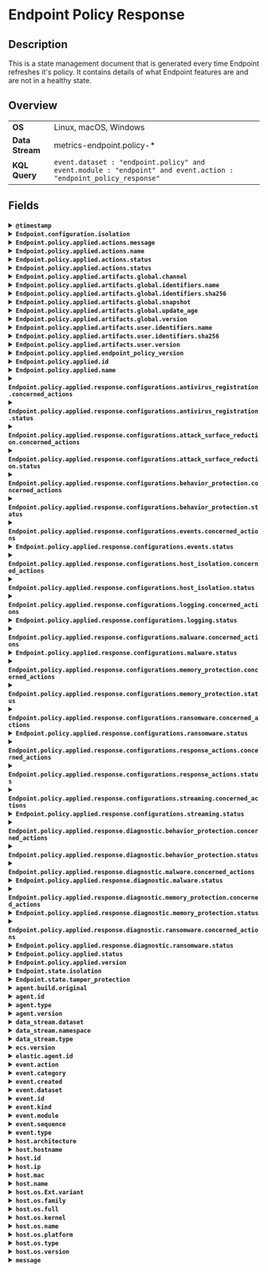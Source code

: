 # Endpoint Policy Response

## Description

This is a state management document that is generated every time Endpoint refreshes it's policy. It contains details of what Endpoint features are and are not in a healthy state.


## Overview

<table>
<tr>
<td><strong>OS</strong></td>
<td>Linux, macOS, Windows</td>
</tr>
<tr>
<td><strong>Data Stream</strong></td>
<td>metrics-endpoint.policy-*</td>
</tr>
<tr>
<td><strong>KQL Query</strong></td>
<td><code>event.dataset : "endpoint.policy" and event.module : "endpoint" and event.action : "endpoint_policy_response"</code></td>
</tr>
</table>

## Fields

<details>
<summary><strong><code>@timestamp</code></strong></summary>

<ul>

### ECS Description

Date/time when the event originated.  This is the date/time extracted from the event, typically representing when the event was generated by the source.  If the event source has no original timestamp, this value is typically populated by the first time the event was received by the pipeline.  Required field for all events.

### ECS Example

<code>2016-05-23T08:05:34.853Z</code>

</ul>
</details>

<details>
<summary><strong><code>Endpoint.configuration.isolation</code></strong></summary>

<ul>

### ECS Description

Configuration setting for Host Isolation from the network

</ul>
</details>

<details>
<summary><strong><code>Endpoint.policy.applied.actions.message</code></strong></summary>

<ul>

### ECS Description

message about the application of the action to further qualify the status of the action

</ul>
</details>

<details>
<summary><strong><code>Endpoint.policy.applied.actions.name</code></strong></summary>

<ul>

### ECS Description

name of the action that was applied

</ul>
</details>

<details>
<summary><strong><code>Endpoint.policy.applied.actions.status</code></strong></summary>

<ul>

### ECS Description

the status of the action

</ul>
</details>

<details>
<summary><strong><code>Endpoint.policy.applied.actions.status</code></strong></summary>

<ul>

### ECS Description

the status of the action

</ul>
</details>

<details>
<summary><strong><code>Endpoint.policy.applied.artifacts.global.channel</code></strong></summary>

<ul>

### ECS Description

global artifacts rollout channel

### Endpoint Description

The channel of the linux artifact.

### Endpoint Example

<code>stable</code>

</ul>
</details>

<details>
<summary><strong><code>Endpoint.policy.applied.artifacts.global.identifiers.name</code></strong></summary>

<ul>

### ECS Description

the name of global artifact applied.

</ul>
</details>

<details>
<summary><strong><code>Endpoint.policy.applied.artifacts.global.identifiers.sha256</code></strong></summary>

<ul>

### ECS Description

the sha256 of global artifacts applied.

</ul>
</details>

<details>
<summary><strong><code>Endpoint.policy.applied.artifacts.global.snapshot</code></strong></summary>

<ul>

### ECS Description

the snapshot date of applied global artifacts or 'latest'

</ul>
</details>

<details>
<summary><strong><code>Endpoint.policy.applied.artifacts.global.update_age</code></strong></summary>

<ul>

### ECS Description

number of days since global artifacts were made up-to-date

</ul>
</details>

<details>
<summary><strong><code>Endpoint.policy.applied.artifacts.global.version</code></strong></summary>

<ul>

### ECS Description

the version of global artifacts applied.

</ul>
</details>

<details>
<summary><strong><code>Endpoint.policy.applied.artifacts.user.identifiers.name</code></strong></summary>

<ul>

### ECS Description

the name of user artifact applied.

</ul>
</details>

<details>
<summary><strong><code>Endpoint.policy.applied.artifacts.user.identifiers.sha256</code></strong></summary>

<ul>

### ECS Description

the sha256 of user artifacts applied.

</ul>
</details>

<details>
<summary><strong><code>Endpoint.policy.applied.artifacts.user.version</code></strong></summary>

<ul>

### ECS Description

the version of user artifacts applied.

</ul>
</details>

<details>
<summary><strong><code>Endpoint.policy.applied.endpoint_policy_version</code></strong></summary>

<ul>

### ECS Description

the version of this applied policy

</ul>
</details>

<details>
<summary><strong><code>Endpoint.policy.applied.id</code></strong></summary>

<ul>

### ECS Description

the id of the applied policy

</ul>
</details>

<details>
<summary><strong><code>Endpoint.policy.applied.name</code></strong></summary>

<ul>

### ECS Description

the name of this applied policy

</ul>
</details>

<details>
<summary><strong><code>Endpoint.policy.applied.response.configurations.antivirus_registration.concerned_actions</code></strong></summary>

<ul>

### ECS Description

all actions that were taken for antivirus registration

</ul>
</details>

<details>
<summary><strong><code>Endpoint.policy.applied.response.configurations.antivirus_registration.status</code></strong></summary>

<ul>

### ECS Description

the overall status of antivirus registration, this is correlated to the status of concerned actions but  not a simple sum of the actions

</ul>
</details>

<details>
<summary><strong><code>Endpoint.policy.applied.response.configurations.attack_surface_reduction.concerned_actions</code></strong></summary>

<ul>

### ECS Description

all actions that were taken for attack surface reduction

</ul>
</details>

<details>
<summary><strong><code>Endpoint.policy.applied.response.configurations.attack_surface_reduction.status</code></strong></summary>

<ul>

### ECS Description

the overall status of attack surface reduction, this is correlated to the status of concerned actions but not a simple sum of the actions

</ul>
</details>

<details>
<summary><strong><code>Endpoint.policy.applied.response.configurations.behavior_protection.concerned_actions</code></strong></summary>

<ul>

### ECS Description

all actions that were taken for behavior_protection

</ul>
</details>

<details>
<summary><strong><code>Endpoint.policy.applied.response.configurations.behavior_protection.status</code></strong></summary>

<ul>

### ECS Description

the overall status of behavior_protection, this is correlated to the status of concerned actions  but not a simple sum of the actions

</ul>
</details>

<details>
<summary><strong><code>Endpoint.policy.applied.response.configurations.events.concerned_actions</code></strong></summary>

<ul>

### ECS Description

all actions that were taken for event collection

</ul>
</details>

<details>
<summary><strong><code>Endpoint.policy.applied.response.configurations.events.status</code></strong></summary>

<ul>

### ECS Description

the overall status of event collection, this is correlated to the status of concerned actions  but not a simple sum of the actions

</ul>
</details>

<details>
<summary><strong><code>Endpoint.policy.applied.response.configurations.host_isolation.concerned_actions</code></strong></summary>

<ul>

### ECS Description

all actions that were taken for host isolation

</ul>
</details>

<details>
<summary><strong><code>Endpoint.policy.applied.response.configurations.host_isolation.status</code></strong></summary>

<ul>

### ECS Description

the overall status of host isolation, this is correlated to the status of concerned actions  but not a simple sum of the actions

</ul>
</details>

<details>
<summary><strong><code>Endpoint.policy.applied.response.configurations.logging.concerned_actions</code></strong></summary>

<ul>

### ECS Description

all actions that were taken for logging

</ul>
</details>

<details>
<summary><strong><code>Endpoint.policy.applied.response.configurations.logging.status</code></strong></summary>

<ul>

### ECS Description

the overall status of logging, this is correlated to the status of concerned actions but  not a simple sum of the actions

</ul>
</details>

<details>
<summary><strong><code>Endpoint.policy.applied.response.configurations.malware.concerned_actions</code></strong></summary>

<ul>

### ECS Description

all actions that were taken for malware

</ul>
</details>

<details>
<summary><strong><code>Endpoint.policy.applied.response.configurations.malware.status</code></strong></summary>

<ul>

### ECS Description

the overall status of malware, this is correlated to the status of concerned actions  but not a simple sum of the actions

</ul>
</details>

<details>
<summary><strong><code>Endpoint.policy.applied.response.configurations.memory_protection.concerned_actions</code></strong></summary>

<ul>

### ECS Description

all actions that were taken for memory_protection

</ul>
</details>

<details>
<summary><strong><code>Endpoint.policy.applied.response.configurations.memory_protection.status</code></strong></summary>

<ul>

### ECS Description

the overall status of memory_protection, this is correlated to the status of concerned actions but not a simple sum of the actions

</ul>
</details>

<details>
<summary><strong><code>Endpoint.policy.applied.response.configurations.ransomware.concerned_actions</code></strong></summary>

<ul>

### ECS Description

all actions that were taken for ransomware

</ul>
</details>

<details>
<summary><strong><code>Endpoint.policy.applied.response.configurations.ransomware.status</code></strong></summary>

<ul>

### ECS Description

the overall status of ransomware, this is correlated to the status of concerned actions  but not a simple sum of the actions

</ul>
</details>

<details>
<summary><strong><code>Endpoint.policy.applied.response.configurations.response_actions.concerned_actions</code></strong></summary>

<ul>

No description or example available
</details>

<details>
<summary><strong><code>Endpoint.policy.applied.response.configurations.response_actions.status</code></strong></summary>

<ul>

No description or example available
</details>

<details>
<summary><strong><code>Endpoint.policy.applied.response.configurations.streaming.concerned_actions</code></strong></summary>

<ul>

### ECS Description

all actions that were taken for data streaming

</ul>
</details>

<details>
<summary><strong><code>Endpoint.policy.applied.response.configurations.streaming.status</code></strong></summary>

<ul>

### ECS Description

the overall status of data streaming, this is correlated to the status of concerned actions  but not a simple sum of the actions

</ul>
</details>

<details>
<summary><strong><code>Endpoint.policy.applied.response.diagnostic.behavior_protection.concerned_actions</code></strong></summary>

<ul>

### ECS Description

all actions that were taken for the diagnostic configuration of behavior protection

</ul>
</details>

<details>
<summary><strong><code>Endpoint.policy.applied.response.diagnostic.behavior_protection.status</code></strong></summary>

<ul>

### ECS Description

the overall status of the diagnostic configuration of behavior protection, this is correlated to  the status of concerned actions but not a simple sum of the actions

</ul>
</details>

<details>
<summary><strong><code>Endpoint.policy.applied.response.diagnostic.malware.concerned_actions</code></strong></summary>

<ul>

### ECS Description

all actions that were taken for the diagnostic configuration of malware

</ul>
</details>

<details>
<summary><strong><code>Endpoint.policy.applied.response.diagnostic.malware.status</code></strong></summary>

<ul>

### ECS Description

the overall status of the diagnostic configuration of malware, this is correlated to  the status of concerned actions but not a simple sum of the actions

</ul>
</details>

<details>
<summary><strong><code>Endpoint.policy.applied.response.diagnostic.memory_protection.concerned_actions</code></strong></summary>

<ul>

### ECS Description

all actions that were taken for the diagnostic configuration of memory protection

</ul>
</details>

<details>
<summary><strong><code>Endpoint.policy.applied.response.diagnostic.memory_protection.status</code></strong></summary>

<ul>

### ECS Description

the overall status of the diagnostic configuration of memory protection, this is correlated to  the status of concerned actions but not a simple sum of the actions

</ul>
</details>

<details>
<summary><strong><code>Endpoint.policy.applied.response.diagnostic.ransomware.concerned_actions</code></strong></summary>

<ul>

### ECS Description

all actions that were taken for the diagnostic configuration of ransomware

</ul>
</details>

<details>
<summary><strong><code>Endpoint.policy.applied.response.diagnostic.ransomware.status</code></strong></summary>

<ul>

### ECS Description

the overall status of the diagnostic configuration of ransomware, this is correlated to  the status of concerned actions but not a simple sum of the actions

</ul>
</details>

<details>
<summary><strong><code>Endpoint.policy.applied.status</code></strong></summary>

<ul>

### ECS Description

the status of the applied policy

</ul>
</details>

<details>
<summary><strong><code>Endpoint.policy.applied.version</code></strong></summary>

<ul>

### ECS Description

the version of this applied policy

</ul>
</details>

<details>
<summary><strong><code>Endpoint.state.isolation</code></strong></summary>

<ul>

### ECS Description

Current network isolation state of the host

</ul>
</details>

<details>
<summary><strong><code>Endpoint.state.tamper_protection</code></strong></summary>

<ul>

No description or example available
</details>

<details>
<summary><strong><code>agent.build.original</code></strong></summary>

<ul>

### ECS Description

Extended build information for the agent.  This field is intended to contain any build information that a data source may provide, no specific formatting is required.

### ECS Example

<code>metricbeat version 7.6.0 (amd64), libbeat 7.6.0 [6a23e8f8f30f5001ba344e4e54d8d9cb82cb107c built 2020-02-05 23:10:10 +0000 UTC]</code>

</ul>
</details>

<details>
<summary><strong><code>agent.id</code></strong></summary>

<ul>

### ECS Description

Unique identifier of this agent (if one exists).  Example: For Beats this would be beat.id.

### ECS Example

<code>8a4f500d</code>

</ul>
</details>

<details>
<summary><strong><code>agent.type</code></strong></summary>

<ul>

### ECS Description

Type of the agent.  The agent type always stays the same and should be given by the agent used. In case of Filebeat the agent would always be Filebeat also if two Filebeat instances are run on the same machine.

### ECS Example

<code>filebeat</code>

### Endpoint Example

<code>endpoint</code>

</ul>
</details>

<details>
<summary><strong><code>agent.version</code></strong></summary>

<ul>

### ECS Description

Version of the agent.

### ECS Example

<code>6.0.0-rc2</code>

</ul>
</details>

<details>
<summary><strong><code>data_stream.dataset</code></strong></summary>

<ul>

### ECS Description

Data stream dataset name.

### ECS Example

<code>nginx.access</code>

</ul>
</details>

<details>
<summary><strong><code>data_stream.namespace</code></strong></summary>

<ul>

### ECS Description

Data stream namespace.

### ECS Example

<code>production</code>

</ul>
</details>

<details>
<summary><strong><code>data_stream.type</code></strong></summary>

<ul>

### ECS Description

Data stream type.

### ECS Example

<code>logs</code>

</ul>
</details>

<details>
<summary><strong><code>ecs.version</code></strong></summary>

<ul>

### ECS Description

ECS version this event conforms to. `ecs.version` is a required field and must exist in all events.  When querying across multiple indices -- which may conform to slightly different ECS versions -- this field lets integrations adjust to the schema version of the events.

### ECS Example

<code>1.0.0</code>

</ul>
</details>

<details>
<summary><strong><code>elastic.agent.id</code></strong></summary>

<ul>

### ECS Description

Unique identifier of this elastic agent (if one exists).

### ECS Example

<code>c2a9093e-e289-4c0a-aa44-8c32a414fa7a</code>

</ul>
</details>

<details>
<summary><strong><code>event.action</code></strong></summary>

<ul>

### ECS Description

The action captured by the event.  This describes the information in the event. It is more specific than `event.category`. Examples are `group-add`, `process-started`, `file-created`. The value is normally defined by the implementer.

### ECS Example

<code>user-password-change</code>

</ul>
</details>

<details>
<summary><strong><code>event.category</code></strong></summary>

<ul>

### ECS Description

This is one of four ECS Categorization Fields, and indicates the second level in the ECS category hierarchy.  `event.category` represents the "big buckets" of ECS categories. For example, filtering on `event.category:process` yields all events relating to process activity. This field is closely related to `event.type`, which is used as a subcategory.  This field is an array. This will allow proper categorization of some events that fall in multiple categories.

### ECS Example

<code>authentication</code>

</ul>
</details>

<details>
<summary><strong><code>event.created</code></strong></summary>

<ul>

### ECS Description

`event.created` contains the date/time when the event was first read by an agent, or by your pipeline.  This field is distinct from `@timestamp` in that `@timestamp` typically contain the time extracted from the original event.  In most situations, these two timestamps will be slightly different. The difference can be used to calculate the delay between your source generating an event, and the time when your agent first processed it. This can be used to monitor your agent's or pipeline's ability to keep up with your event source.  In case the two timestamps are identical, `@timestamp` should be used.

### ECS Example

<code>2016-05-23T08:05:34.857Z</code>

</ul>
</details>

<details>
<summary><strong><code>event.dataset</code></strong></summary>

<ul>

### ECS Description

Name of the dataset.  If an event source publishes more than one type of log or events (e.g. access log, error log), the dataset is used to specify which one the event comes from.  It's recommended but not required to start the dataset name with the module name, followed by a dot, then the dataset name.

### ECS Example

<code>apache.access</code>

</ul>
</details>

<details>
<summary><strong><code>event.id</code></strong></summary>

<ul>

### ECS Description

Unique ID to describe the event.

### ECS Example

<code>8a4f500d</code>

</ul>
</details>

<details>
<summary><strong><code>event.kind</code></strong></summary>

<ul>

### ECS Description

This is one of four ECS Categorization Fields, and indicates the highest level in the ECS category hierarchy.  `event.kind` gives high-level information about what type of information the event contains, without being specific to the contents of the event. For example, values of this field distinguish alert events from metric events.  The value of this field can be used to inform how these kinds of events should be handled. They may warrant different retention, different access control, it may also help understand whether the data is coming in at a regular interval or not.

### ECS Example

<code>alert</code>

</ul>
</details>

<details>
<summary><strong><code>event.module</code></strong></summary>

<ul>

### ECS Description

Name of the module this data is coming from.  If your monitoring agent supports the concept of modules or plugins to process events of a given source (e.g. Apache logs), `event.module` should contain the name of this module.

### ECS Example

<code>apache</code>

</ul>
</details>

<details>
<summary><strong><code>event.sequence</code></strong></summary>

<ul>

### ECS Description

Sequence number of the event.  The sequence number is a value published by some event sources, to make the exact ordering of events unambiguous, regardless of the timestamp precision.

</ul>
</details>

<details>
<summary><strong><code>event.type</code></strong></summary>

<ul>

### ECS Description

This is one of four ECS Categorization Fields, and indicates the third level in the ECS category hierarchy.  `event.type` represents a categorization "sub-bucket" that, when used along with the `event.category` field values, enables filtering events down to a level appropriate for single visualization.  This field is an array. This will allow proper categorization of some events that fall in multiple event types.

</ul>
</details>

<details>
<summary><strong><code>host.architecture</code></strong></summary>

<ul>

### ECS Description

Operating system architecture.

### ECS Example

<code>x86_64</code>

</ul>
</details>

<details>
<summary><strong><code>host.hostname</code></strong></summary>

<ul>

### ECS Description

Hostname of the host.  It normally contains what the `hostname` command returns on the host machine.

</ul>
</details>

<details>
<summary><strong><code>host.id</code></strong></summary>

<ul>

### ECS Description

Unique host id.  As hostname is not always unique, use values that are meaningful in your environment.  Example: The current usage of `beat.name`.

</ul>
</details>

<details>
<summary><strong><code>host.ip</code></strong></summary>

<ul>

### ECS Description

Host ip addresses.

</ul>
</details>

<details>
<summary><strong><code>host.mac</code></strong></summary>

<ul>

### ECS Description

Host MAC addresses.  The notation format from RFC 7042 is suggested: Each octet (that is, 8-bit byte) is represented by two [uppercase] hexadecimal digits giving the value of the octet as an unsigned integer. Successive octets are separated by a hyphen.

### ECS Example

<code>["00-00-5E-00-53-23", "00-00-5E-00-53-24"]</code>

</ul>
</details>

<details>
<summary><strong><code>host.name</code></strong></summary>

<ul>

### ECS Description

Name of the host.  It can contain what hostname returns on Unix systems, the fully qualified domain name (FQDN), or a name specified by the user. The recommended value is the lowercase FQDN of the host.

</ul>
</details>

<details>
<summary><strong><code>host.os.Ext.variant</code></strong></summary>

<ul>

### ECS Description

A string value or phrase that further aid to classify or qualify the operating system (OS).  For example the distribution for a Linux OS will be entered in this field.

### ECS Example

<code>Ubuntu</code>

</ul>
</details>

<details>
<summary><strong><code>host.os.family</code></strong></summary>

<ul>

### ECS Description

OS family (such as redhat, debian, freebsd, windows).

### ECS Example

<code>debian</code>

</ul>
</details>

<details>
<summary><strong><code>host.os.full</code></strong></summary>

<ul>

### ECS Description

Operating system name, including the version or code name.

### ECS Example

<code>Mac OS Mojave</code>

</ul>
</details>

<details>
<summary><strong><code>host.os.kernel</code></strong></summary>

<ul>

### ECS Description

Operating system kernel version as a raw string.

### ECS Example

<code>4.4.0-112-generic</code>

</ul>
</details>

<details>
<summary><strong><code>host.os.name</code></strong></summary>

<ul>

### ECS Description

Operating system name, without the version.

### ECS Example

<code>Mac OS X</code>

</ul>
</details>

<details>
<summary><strong><code>host.os.platform</code></strong></summary>

<ul>

### ECS Description

Operating system platform (such centos, ubuntu, windows).

### ECS Example

<code>darwin</code>

</ul>
</details>

<details>
<summary><strong><code>host.os.type</code></strong></summary>

<ul>

### ECS Description

Use the `os.type` field to categorize the operating system into one of the broad commercial families.  If the OS you're dealing with is not listed as an expected value, the field should not be populated. Please let us know by opening an issue with ECS, to propose its addition.

### ECS Example

<code>macos</code>

</ul>
</details>

<details>
<summary><strong><code>host.os.version</code></strong></summary>

<ul>

### ECS Description

Operating system version as a raw string.

### ECS Example

<code>10.14.1</code>

</ul>
</details>

<details>
<summary><strong><code>message</code></strong></summary>

<ul>

### ECS Description

For log events the message field contains the log message, optimized for viewing in a log viewer.  For structured logs without an original message field, other fields can be concatenated to form a human-readable summary of the event.  If multiple messages exist, they can be combined into one message.

### ECS Example

<code>Hello World</code>

</ul>
</details>

